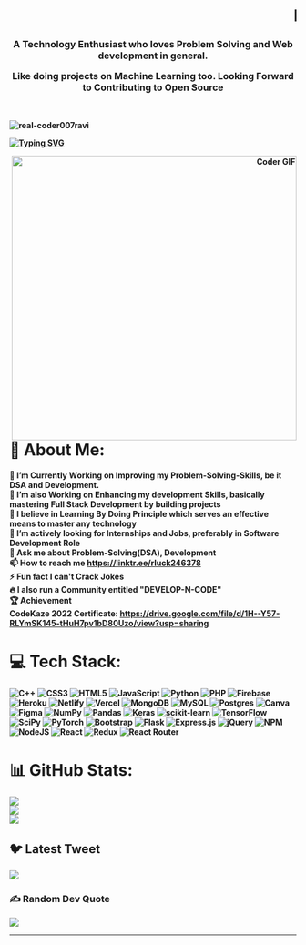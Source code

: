 <h1 align="center"><marquee>Hi 👋, I'm Ravi Kumar Gupta</marquee></h1>

<h3 align="center"><p><b>A Technology Enthusiast who loves Problem Solving and Web development in general.<p>
  <b>Like doing projects on Machine Learning too. Looking Forward to Contributing to Open Source<b></h3>
<br>
 <p align="left"> <img src="https://komarev.com/ghpvc/?username=real-coder007ravi&label=Profile%20views&color=0e75b6&style=flat" alt="real-coder007ravi" /> </p>

<a href="https://git.io/typing-svg"><img src="https://readme-typing-svg.herokuapp.com?font=RED&pause=1000&color=F72E52&background=FF3A7100&vCenter=true&width=435&height=53&lines=Hello!!+I'm+Ravi+A+ProblemSolver" alt="Typing SVG" /></a>
  <p align="right"> <img src="https://media.giphy.com/media/SWoSkN6DxTszqIKEqv/giphy.gif" alt="Coder GIF" align="right" width="500"> </p>
  
# 💫 About Me:
🔭 I’m Currently Working on Improving my Problem-Solving-Skills, be it DSA and Development.<br>🌱 I’m also Working on Enhancing my development Skills, basically mastering Full Stack Development by building projects<br>👯 I believe in Learning By Doing Principle which serves an effective means to master any technology<br>🤝 I’m actively looking for Internships and Jobs, preferably in Software Development Role<br>💬 Ask me about Problem-Solving(DSA), Development<br>📫 How to reach me https://linktr.ee/rluck246378<br>⚡ Fun fact I can't Crack Jokes<br>🔥 I also run a Community entitled "DEVELOP-N-CODE"<br>🏆 Achievement<br>    CodeKaze 2022 Certificate: https://drive.google.com/file/d/1H--Y57-RLYmSK145-tHuH7pv1bD80Uzo/view?usp=sharing



# 💻 Tech Stack:
![C++](https://img.shields.io/badge/c++-%2300599C.svg?style=for-the-badge&logo=c%2B%2B&logoColor=white) ![CSS3](https://img.shields.io/badge/css3-%231572B6.svg?style=for-the-badge&logo=css3&logoColor=white) ![HTML5](https://img.shields.io/badge/html5-%23E34F26.svg?style=for-the-badge&logo=html5&logoColor=white) ![JavaScript](https://img.shields.io/badge/javascript-%23323330.svg?style=for-the-badge&logo=javascript&logoColor=%23F7DF1E) ![Python](https://img.shields.io/badge/python-3670A0?style=for-the-badge&logo=python&logoColor=ffdd54) ![PHP](https://img.shields.io/badge/php-%23777BB4.svg?style=for-the-badge&logo=php&logoColor=white) ![Firebase](https://img.shields.io/badge/firebase-%23039BE5.svg?style=for-the-badge&logo=firebase) ![Heroku](https://img.shields.io/badge/heroku-%23430098.svg?style=for-the-badge&logo=heroku&logoColor=white) ![Netlify](https://img.shields.io/badge/netlify-%23000000.svg?style=for-the-badge&logo=netlify&logoColor=#00C7B7) ![Vercel](https://img.shields.io/badge/vercel-%23000000.svg?style=for-the-badge&logo=vercel&logoColor=white) ![MongoDB](https://img.shields.io/badge/MongoDB-%234ea94b.svg?style=for-the-badge&logo=mongodb&logoColor=white) ![MySQL](https://img.shields.io/badge/mysql-%2300f.svg?style=for-the-badge&logo=mysql&logoColor=white) ![Postgres](https://img.shields.io/badge/postgres-%23316192.svg?style=for-the-badge&logo=postgresql&logoColor=white) ![Canva](https://img.shields.io/badge/Canva-%2300C4CC.svg?style=for-the-badge&logo=Canva&logoColor=white) 	![Figma](https://img.shields.io/badge/figma-%23F24E1E.svg?style=for-the-badge&logo=figma&logoColor=white) ![NumPy](https://img.shields.io/badge/numpy-%23013243.svg?style=for-the-badge&logo=numpy&logoColor=white) ![Pandas](https://img.shields.io/badge/pandas-%23150458.svg?style=for-the-badge&logo=pandas&logoColor=white) ![Keras](https://img.shields.io/badge/Keras-%23D00000.svg?style=for-the-badge&logo=Keras&logoColor=white) ![scikit-learn](https://img.shields.io/badge/scikit--learn-%23F7931E.svg?style=for-the-badge&logo=scikit-learn&logoColor=white) ![TensorFlow](https://img.shields.io/badge/TensorFlow-%23FF6F00.svg?style=for-the-badge&logo=TensorFlow&logoColor=white) ![SciPy](https://img.shields.io/badge/SciPy-%230C55A5.svg?style=for-the-badge&logo=scipy&logoColor=%white) ![PyTorch](https://img.shields.io/badge/PyTorch-%23EE4C2C.svg?style=for-the-badge&logo=PyTorch&logoColor=white) ![Bootstrap](https://img.shields.io/badge/bootstrap-%23563D7C.svg?style=for-the-badge&logo=bootstrap&logoColor=white) ![Flask](https://img.shields.io/badge/flask-%23000.svg?style=for-the-badge&logo=flask&logoColor=white) ![Express.js](https://img.shields.io/badge/express.js-%23404d59.svg?style=for-the-badge&logo=express&logoColor=%2361DAFB) ![jQuery](https://img.shields.io/badge/jquery-%230769AD.svg?style=for-the-badge&logo=jquery&logoColor=white) ![NPM](https://img.shields.io/badge/NPM-%23000000.svg?style=for-the-badge&logo=npm&logoColor=white) ![NodeJS](https://img.shields.io/badge/node.js-6DA55F?style=for-the-badge&logo=node.js&logoColor=white) ![React](https://img.shields.io/badge/react-%2320232a.svg?style=for-the-badge&logo=react&logoColor=%2361DAFB) ![Redux](https://img.shields.io/badge/redux-%23593d88.svg?style=for-the-badge&logo=redux&logoColor=white) ![React Router](https://img.shields.io/badge/React_Router-CA4245?style=for-the-badge&logo=react-router&logoColor=white)
# 📊 GitHub Stats:
![](https://github-readme-stats.vercel.app/api?username=real-coder007Ravi&theme=synthwave&hide_border=false&include_all_commits=false&count_private=false)<br/>
![](https://github-readme-streak-stats.herokuapp.com/?user=real-coder007Ravi&theme=synthwave&hide_border=false)<br/>
![](https://github-readme-stats.vercel.app/api/top-langs/?username=real-coder007Ravi&theme=synthwave&hide_border=false&include_all_commits=false&count_private=false&layout=compact)

## 🐦 Latest Tweet
[![](https://gtce.itsvg.in/api?username=@ravi246383gupta)](https://github.com/VishwaGauravIn/github-twitter-card-embed)

### ✍️ Random Dev Quote
![](https://quotes-github-readme.vercel.app/api?type=horizontal&theme=tokyonight)

---


<!-- Proudly created with GPRM ( https://gprm.itsvg.in ) -->
